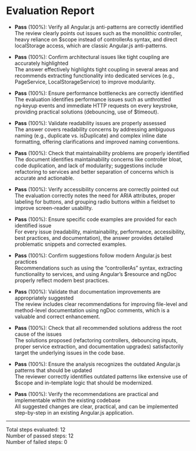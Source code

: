 # Evaluation Report

- **Pass** (100%): Verify all Angular.js anti-patterns are correctly identified  
  The review clearly points out issues such as the monolithic controller, heavy reliance on $scope instead of controllerAs syntax, and direct localStorage access, which are classic Angular.js anti-patterns.

- **Pass** (100%): Confirm architectural issues like tight coupling are accurately highlighted  
  The answer effectively highlights tight coupling in several areas and recommends extracting functionality into dedicated services (e.g., PageService, LocalStorageService) to improve modularity.

- **Pass** (100%): Ensure performance bottlenecks are correctly identified  
  The evaluation identifies performance issues such as unthrottled ng‑keyup events and immediate HTTP requests on every keystroke, providing practical solutions (debouncing, use of $timeout).

- **Pass** (100%): Validate readability issues are properly assessed  
  The answer covers readability concerns by addressing ambiguous naming (e.g., duplicate vs. isDuplicate) and complex inline date formatting, offering clarifications and improved naming conventions.

- **Pass** (100%): Check that maintainability problems are properly identified  
  The document identifies maintainability concerns like controller bloat, code duplication, and lack of modularity; suggestions include refactoring to services and better separation of concerns which is accurate and actionable.

- **Pass** (100%): Verify accessibility concerns are correctly pointed out  
  The evaluation correctly notes the need for ARIA attributes, proper labeling for buttons, and grouping radio buttons within a fieldset to improve screen-reader usability.

- **Pass** (100%): Ensure specific code examples are provided for each identified issue  
  For every issue (readability, maintainability, performance, accessibility, best practices, and documentation), the answer provides detailed problematic snippets and corrected examples.

- **Pass** (100%): Confirm suggestions follow modern Angular.js best practices  
  Recommendations such as using the “controllerAs” syntax, extracting functionality to services, and using Angular’s $resource and ngDoc properly reflect modern best practices.

- **Pass** (100%): Validate that documentation improvements are appropriately suggested  
  The review includes clear recommendations for improving file-level and method-level documentation using ngDoc comments, which is a valuable and correct enhancement.

- **Pass** (100%): Check that all recommended solutions address the root cause of the issues  
  The solutions proposed (refactoring controllers, debouncing inputs, proper service extraction, and documentation upgrades) satisfactorily target the underlying issues in the code base.

- **Pass** (100%): Ensure the analysis recognizes the outdated Angular.js patterns that should be updated  
  The reviewer correctly identifies outdated patterns like extensive use of $scope and in-template logic that should be modernized.

- **Pass** (100%): Verify the recommendations are practical and implementable within the existing codebase  
  All suggested changes are clear, practical, and can be implemented step-by-step in an existing Angular.js application.

---

Total steps evaluated: 12  
Number of passed steps: 12  
Number of failed steps: 0